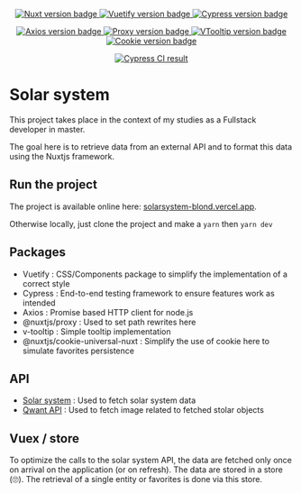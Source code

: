 <p align="center">
  <a href="https://nuxtjs.org/" target="_blank">
    <img src="https://img.shields.io/badge/Nuxt-2.15.3-brightgreen" alt="Nuxt version badge" />
  </a>
  <a href="https://vuetifyjs.com/" target="_blank">
    <img src="https://img.shields.io/badge/Vuetify-1.11.3-blue" alt="Vuetify version badge" />
  </a>
  <a href="https://www.cypress.io/" target="_blank">
    <img src="https://img.shields.io/badge/Cypress-6.8.0-brightgreen" alt="Cypress version badge" />
  </a>
</p>

<p align="center">
  <a href="https://axios.nuxtjs.org/" target="_blank">
    <img src="https://img.shields.io/badge/Axios-5.13.1-brightgreen" alt="Axios version badge" />
  </a>
  <a href="https://github.com/nuxt-community/proxy-module" target="_blank">
    <img src="https://img.shields.io/badge/@nuxtjs/proxy-2.1.0-brightgreen" alt="Proxy version badge" />
  </a>
  <a href="https://akryum.github.io/v-tooltip/#/" target="_blank">
    <img src="https://img.shields.io/badge/VTooltip-2.1.3-brightgreen" alt="VTooltip version badge" />
  </a>
  <a href="https://github.com/microcipcip/cookie-universal/tree/master/packages/cookie-universal-nuxt" target="_blank">
    <img src="https://img.shields.io/badge/@nuxtjs/CookieUniversalNuxt-2.1.4-brightgreen" alt="Cookie version badge" />
  </a>
</p>


<p align="center">
  <a href="https://github.com/mathieucollet/solarsystem/actions/workflows/ci.yml" target="_blank">
    <img src="https://github.com/mathieucollet/solarsystem/actions/workflows/ci.yml/badge.svg" alt="Cypress CI result" />
  </a>
</p>

# Solar system

This project takes place in the context of my studies as a Fullstack developer in master.

The goal here is to retrieve data from an external API and to format this data using the Nuxtjs framework.

## Run the project
The project is available online here: [solarsystem-blond.vercel.app](https://solarsystem-blond.vercel.app/).

Otherwise locally, just clone the project and make a `yarn` then `yarn dev`

## Packages
- Vuetify : CSS/Components package to simplify the implementation of a correct style
- Cypress : End-to-end testing framework to ensure features work as intended
- Axios : Promise based HTTP client for node.js
- @nuxtjs/proxy : Used to set path rewrites here
- v-tooltip : Simple tooltip implementation
- @nuxtjs/cookie-universal-nuxt : Simplify the use of cookie here to simulate favorites persistence

## API
- [Solar system](https://api.le-systeme-solaire.net/) : Used to fetch solar system data
- [Qwant API](https://api.qwant.com/) : Used to fetch image related to fetched stolar objects

## Vuex / store
To optimize the calls to the solar system API, the data are fetched only once on arrival on the application (or on refresh). The data are stored in a store (🙄). The retrieval of a single entity or favorites is done via this store.

